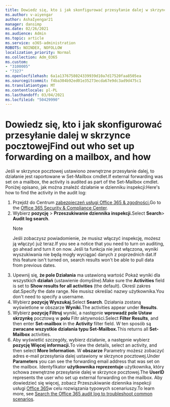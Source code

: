 ```yaml
---
title: Dowiedz się, kto i jak skonfigurować przesyłanie dalej w skrzynce pocztowej
ms.author: v-aiyengar
author: AshaIyengar21
manager: dansimp
ms.date: 02/26/2021
ms.audience: Admin
ms.topic: article
ms.service: o365-administration
ROBOTS: NOINDEX, NOFOLLOW
localization_priority: Normal
ms.collection: Adm_O365
ms.custom:
- "3100005"
- "7327"
ms.openlocfilehash: 6a1a1376758024339939d10a7d17520faa8505ea
ms.sourcegitcommit: f4ba304b92ed01e35273ecda67e9dc3ad9d475c1
ms.translationtype: MT
ms.contentlocale: pl-PL
ms.lasthandoff: 03/04/2021
ms.locfileid: "50429990"
---
```

# <a name="find-out-who-set-up-forwarding-on-a-mailbox-and-how"></a><span data-ttu-id="31517-102">Dowiedz się, kto i jak skonfigurować przesyłanie dalej w skrzynce pocztowej</span><span class="sxs-lookup"><span data-stu-id="31517-102">Find out who set up forwarding on a mailbox, and how</span></span>

<span data-ttu-id="31517-103">Jeśli w skrzynce pocztowej ustawiono zewnętrzne przesyłanie dalej, to działanie jest raportowane w Set-Mailbox cmdlet.</span><span class="sxs-lookup"><span data-stu-id="31517-103">If external forwarding was set on a mailbox, the activity is audited as part of the Set-Mailbox cmdlet.</span></span> <span data-ttu-id="31517-104">Poniżej opisano, jak można znaleźć działanie w dzienniku inspekcji:</span><span class="sxs-lookup"><span data-stu-id="31517-104">Here's how to find the activity in the audit log:</span></span>

1. <span data-ttu-id="31517-105">Przejdź do Centrum [zabezpieczeń usługi Office 365 & zgodności.](https://go.microsoft.com/fwlink/p/?linkid=2077143)</span><span class="sxs-lookup"><span data-stu-id="31517-105">Go to the [Office 365 Security & Compliance Center](https://go.microsoft.com/fwlink/p/?linkid=2077143).</span></span>
1. <span data-ttu-id="31517-106">Wybierz **pozycję** >  **Przeszukiwanie dziennika inspekcji.**</span><span class="sxs-lookup"><span data-stu-id="31517-106">Select **Search**> **Audit log search**.</span></span>
    > [!NOTE]
    > <span data-ttu-id="31517-107">Jeśli zobaczysz powiadomienie, że musisz włączyć inspekcję, możesz ją włączyć już teraz.</span><span class="sxs-lookup"><span data-stu-id="31517-107">If you see a notice that you need to turn on auditing, go ahead and turn it on now.</span></span> <span data-ttu-id="31517-108">Jeśli ta funkcja nie jest włączona, wyniki wyszukiwania nie będą mogły wyciągać danych z poprzednich dat.</span><span class="sxs-lookup"><span data-stu-id="31517-108">If this feature isn't turned on, search results won't be able to pull data from previous dates.</span></span>
1. <span data-ttu-id="31517-109">Upewnij się, **że pole Działania** ma ustawioną wartość Pokaż wyniki dla wszystkich **działań** (ustawienie domyślne).</span><span class="sxs-lookup"><span data-stu-id="31517-109">Make sure the **Activities** field is set to **Show results for all activities** (the default).</span></span> <span data-ttu-id="31517-110">Określ zakres dat.</span><span class="sxs-lookup"><span data-stu-id="31517-110">Specify the date range.</span></span> <span data-ttu-id="31517-111">Nie musisz określać nazwy użytkownika.</span><span class="sxs-lookup"><span data-stu-id="31517-111">You don't need to specify a username.</span></span>
1. <span data-ttu-id="31517-112">Wybierz **pozycję Wyszukaj.**</span><span class="sxs-lookup"><span data-stu-id="31517-112">Select **Search**.</span></span> <span data-ttu-id="31517-113">Działania zostaną wyświetlone w obszarze **Wyniki.**</span><span class="sxs-lookup"><span data-stu-id="31517-113">The activities appear under **Results**.</span></span>
1. <span data-ttu-id="31517-114">Wybierz **pozycję Filtruj** wyniki, a następnie **wprowadź pole Ustaw skrzynkę** pocztową w **polu** Filtr aktywności.</span><span class="sxs-lookup"><span data-stu-id="31517-114">Select **Filter Results**, and then enter **Set-mailbox** in the **Activity** filter field.</span></span> <span data-ttu-id="31517-115">W ten sposób są **zwracane wszystkie działania typu Set-Mailbox.**</span><span class="sxs-lookup"><span data-stu-id="31517-115">This returns all **Set-Mailbox** activities.</span></span>
1. <span data-ttu-id="31517-116">Aby wyświetlić szczegóły, wybierz działanie, a następnie wybierz **pozycję Więcej informacji.**</span><span class="sxs-lookup"><span data-stu-id="31517-116">To view the details, select an activity, and then select **More Information**.</span></span> <span data-ttu-id="31517-117">W **obszarze** Parametry możesz zobaczyć adres e-mail przesyłania dalej ustawiony w skrzynce pocztowej.</span><span class="sxs-lookup"><span data-stu-id="31517-117">Under **Parameters** you can see the forwarding email address that was set on the mailbox.</span></span> <span data-ttu-id="31517-118">Identyfikator **użytkownika reprezentuje** użytkownika, który schowa zewnętrzne przesyłanie dalej w skrzynce pocztowej.</span><span class="sxs-lookup"><span data-stu-id="31517-118">The **UserID** represents the user who set up external forwarding on the mailbox.</span></span>
<span data-ttu-id="31517-119">Aby dowiedzieć się więcej, zobacz Przeszukiwanie dziennika inspekcji usługi [Office 365](https://go.microsoft.com/fwlink/?linkid=2103944)w celu rozwiązania typowych scenariuszy.</span><span class="sxs-lookup"><span data-stu-id="31517-119">To learn more, see [Search the Office 365 audit log to troubleshoot common scenarios](https://go.microsoft.com/fwlink/?linkid=2103944).</span></span>